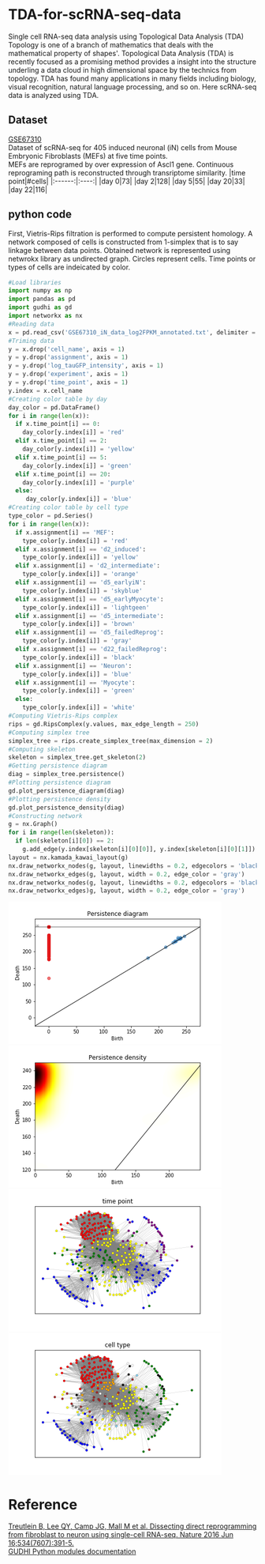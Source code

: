 # TDA-for-scRNA-seq-data
Single cell RNA-seq data analysis using Topological Data Analysis (TDA)  
Topology is one of a branch of mathematics that deals with the mathematical property of shapes'.  Topological Data Analysis (TDA) is recently focused as a promising method provides a insight into the structure underling a data cloud in high dimensional space by the technics from topology.  TDA has found many applications in many fields including biology, visual recognition, natural language processing, and so on.  Here scRNA-seq data is analyzed using TDA.
## Dataset
[GSE67310](https://www.ncbi.nlm.nih.gov/geo/query/acc.cgi?acc=GSE67310)  
Dataset of scRNA-seq for 405 induced neuronal (iN) cells from Mouse Embryonic Fibroblasts (MEFs) at five time points.  
MEFs are reprogramed by over expression of Ascl1 gene.  Continuous reprograming path is reconstructed through transriptome similarity.
|time point|#cells|
|:------:|:----:|
|day 0|73|
|day 2|128|
|day 5|55|
|day 20|33|
|day 22|116|

## python code  
First, Vietris-Rips filtration is performed to compute persistent homology.  A network composed of cells is constructed from 1-simplex that is to say linkage between data points.  Obtained network is represented using netwrokx library as undirected graph.  Circles represent cells.  Time points or types of cells are indeicated by color.
~~~python
#Load libraries
import numpy as np
import pandas as pd
import gudhi as gd
import networkx as nx
#Reading data
x = pd.read_csv('GSE67310_iN_data_log2FPKM_annotated.txt', delimiter = '\t')
#Triming data
y = x.drop('cell_name', axis = 1)
y = y.drop('assignment', axis = 1)
y = y.drop('log_tauGFP_intensity', axis = 1)
y = y.drop('experiment', axis = 1)
y = y.drop('time_point', axis = 1)
y.index = x.cell_name
#Creating color table by day
day_color = pd.DataFrame()
for i in range(len(x)):
  if x.time_point[i] == 0:
    day_color[y.index[i]] = 'red'
  elif x.time_point[i] == 2:
    day_color[y.index[i]] = 'yellow'
  elif x.time_point[i] == 5:
    day_color[y.index[i]] = 'green'
  elif x.time_point[i] == 20:
    day_color[y.index[i]] = 'purple'
  else:
     day_color[y.index[i]] = 'blue'
#Creating color table by cell type
type_color = pd.Series()
for i in range(len(x)):
  if x.assignment[i] == 'MEF':
    type_color[y.index[i]] = 'red'
  elif x.assignment[i] == 'd2_induced':
    type_color[y.index[i]] = 'yellow'
  elif x.assignment[i] = 'd2_intermediate':
    type_color[y.index[i]] = 'orange'
  elif x.assignment[i] == 'd5_earlyiN':
    type_color[y.index[i]] = 'skyblue'
  elif x.assignment[i] == 'd5_earlyMyocyte':
    type_color[y.index[i]] = 'lightgeen'
  elif x.assignment[i] == 'd5_intermediate':
    type_color[y.index[i]] = 'brown'
  elif x.assignment[i] == 'd5_failedReprog':
    type_color[y.index[i]] = 'gray'
  elif x.assignment[i] == 'd22_failedReprog':
    type_color[y.index[i]] = 'black'
  elif x.assignment[i] == 'Neuron':
    type_color[y.index[i]] = 'blue'
  elif x.assignment[i] == 'Myocyte':
    type_color[y.index[i]] = 'green'
  else:
    type_color[y.index[i]] = 'white'
#Computing Vietris-Rips complex
rips = gd.RipsComplex(y.values, max_edge_length = 250)
#Computing simplex tree
simplex_tree = rips.create_simplex_tree(max_dimension = 2)
#Computing skeleton
skeleton = simplex_tree.get_skeleton(2)
#Getting persistence diagram
diag = simplex_tree.persistence()
#Plotting persistence diagram
gd.plot_persistence_diagram(diag)
#Plotting persistence density
gd.plot_persistence_density(diag)
#Constructing network
g = nx.Graph()
for i in range(len(skeleton)):
  if len(skeleton[i][0]) == 2:
    g.add_edge(y.index[skeleton[i][0][0]], y.index[skeleton[i][0][1]])
layout = nx.kamada_kawai_layout(g)
nx.draw_networkx_nodes(g, layout, linewidths = 0.2, edgecolors = 'black', node_size = 20, node_color = day_color[list(g.nodes())].values)
nx.draw_networkx_edges(g, layout, width = 0.2, edge_color = 'gray')
nx.draw_networkx_nodes(g, layout, linewidths = 0.2, edgecolors = 'black', node_size = 20, node_color = type_color[list(g.nodes()].values)
nx.draw_networkx_edges)g, layout, width = 0.2, edge_color = 'gray')
~~~
![persistence_diagram](iNeuron_Persistence_diagram.tiff)
![persistence_density](iNeuron_Persistence_density.tiff)
![network_time_point](iNeuron_Network_time_point_samll.tiff)
![network_cell_type](iNeuron_Network_cell_type_small.tiff)

# Reference
[Treutlein B, Lee QY, Camp JG, Mall M et al. Dissecting direct reprogramming from fibroblast to neuron using single-cell RNA-seq. Nature 2016 Jun 16;534(7607):391-5.](https://www.ncbi.nlm.nih.gov/pmc/articles/PMC4928860)  
[GUDHI Python modules documentation](https://gudhi.inria.fr/python/latest)
